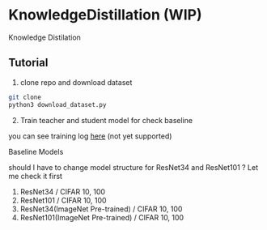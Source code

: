 # KnowledgeDistillation (WIP)
Knowledge Distilation

## Tutorial

1. clone repo and download dataset

```bash
git clone
python3 download_dataset.py
```

2. Train teacher and student model for check baseline

you can see training log [here]() (not yet supported)

Baseline Models

should I have to change model structure for ResNet34 and ResNet101 ? Let me check it first

1. ResNet34 / CIFAR 10, 100
2. ResNet101 / CIFAR 10, 100
3. ResNet34(ImageNet Pre-trained) / CIFAR 10, 100
4. ResNet101(ImageNet Pre-trained) / CIFAR 10, 100



